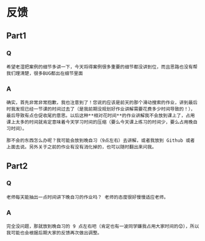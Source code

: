 # 反馈

## Part1

### Q

```
希望老湿把案例的细节多讲一下，今天将得案例很多重要的细节都没讲到位，而且思路也没有帮我们理清楚，很多BUG都出在细节里面
```

### A

```
确实，首先非常非常抱歉，我也注意到了！您说的应该是前天的那个滑动搜索的作业，讲到最后时我发现已经一节课的时间过去了（是我前期没规划好作业讲解需要花费多少时间导致的！），最后导致有点仓促收尾的意思。以后这种**相对花时间**的作业讲解我不会放到课上了，占用课上太多的时间就肯定意味着今天学习时间的压缩（要么今天课上练习的时间少，要么占用晚自习时间）。

那不会的东西怎么办呢？我可能会放到晚自习（9点左右）去讲解，或者我放到 Github 或者上面去说。另外关于之前的作业有没有消化掉的，也可以随时翻出来问我。
```

## Part2

### Q

```
老师每天能抽出一点时间讲下晚自习的作业吗？ 老师的态度很好慢慢适应老师。
```

### A

```
完全没问题，那就放到晚自习的 9 点左右吧（肯定也有一波同学嫌我占用大家时间的😟），所以我可能也会根据后期大家的反馈再次做出调整。
```